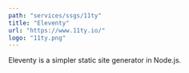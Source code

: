 ```yaml
---
path: "services/ssgs/11ty"
title: "Eleventy"
url: "https://www.11ty.io/"
logo: "11ty.png"
---
```


Eleventy is a simpler static site generator in Node.js.
